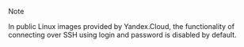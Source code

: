 > [!NOTE]
>
> In public Linux images provided by Yandex.Cloud, the functionality of connecting over SSH using login and password is disabled by default.

